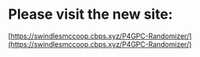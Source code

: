 # Please visit the new site:
[https://swindlesmccoop.cbps.xyz/P4GPC-Randomizer/](https://swindlesmccoop.cbps.xyz/P4GPC-Randomizer/)
